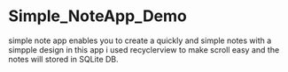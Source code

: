 # Simple_NoteApp_Demo
simple note app enables you to create a quickly and simple notes with a simpple design 
in this app i used recyclerview to make scroll easy and the notes will stored in SQLite DB.
